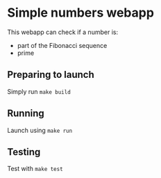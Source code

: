 # Simple numbers webapp

This webapp can check if a number is:
  - part of the Fibonacci sequence
  - prime

## Preparing to launch

Simply run `make build`

## Running

Launch using `make run`

## Testing

Test with `make test`

